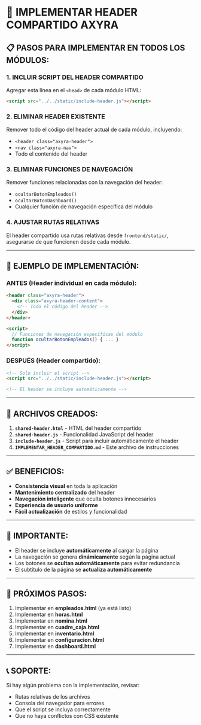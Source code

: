 # 🚀 IMPLEMENTAR HEADER COMPARTIDO AXYRA

## 📋 **PASOS PARA IMPLEMENTAR EN TODOS LOS MÓDULOS:**

### **1. INCLUIR SCRIPT DEL HEADER COMPARTIDO**

Agregar esta línea en el `<head>` de cada módulo HTML:

```html
<script src="../../static/include-header.js"></script>
```

### **2. ELIMINAR HEADER EXISTENTE**

Remover todo el código del header actual de cada módulo, incluyendo:
- `<header class="axyra-header">`
- `<nav class="axyra-nav">`
- Todo el contenido del header

### **3. ELIMINAR FUNCIONES DE NAVEGACIÓN**

Remover funciones relacionadas con la navegación del header:
- `ocultarBotonEmpleados()`
- `ocultarBotonDashboard()`
- Cualquier función de navegación específica del módulo

### **4. AJUSTAR RUTAS RELATIVAS**

El header compartido usa rutas relativas desde `frontend/static/`, asegurarse de que funcionen desde cada módulo.

---

## 🔧 **EJEMPLO DE IMPLEMENTACIÓN:**

### **ANTES (Header individual en cada módulo):**
```html
<header class="axyra-header">
  <div class="axyra-header-content">
    <!-- Todo el código del header -->
  </div>
</header>

<script>
  // Funciones de navegación específicas del módulo
  function ocultarBotonEmpleados() { ... }
</script>
```

### **DESPUÉS (Header compartido):**
```html
<!-- Solo incluir el script -->
<script src="../../static/include-header.js"></script>

<!-- El header se incluye automáticamente -->
```

---

## 📁 **ARCHIVOS CREADOS:**

1. **`shared-header.html`** - HTML del header compartido
2. **`shared-header.js`** - Funcionalidad JavaScript del header
3. **`include-header.js`** - Script para incluir automáticamente el header
4. **`IMPLEMENTAR_HEADER_COMPARTIDO.md`** - Este archivo de instrucciones

---

## ✅ **BENEFICIOS:**

- **Consistencia visual** en toda la aplicación
- **Mantenimiento centralizado** del header
- **Navegación inteligente** que oculta botones innecesarios
- **Experiencia de usuario uniforme**
- **Fácil actualización** de estilos y funcionalidad

---

## 🚨 **IMPORTANTE:**

- El header se incluye **automáticamente** al cargar la página
- La navegación se genera **dinámicamente** según la página actual
- Los botones se **ocultan automáticamente** para evitar redundancia
- El subtítulo de la página se **actualiza automáticamente**

---

## 🔄 **PRÓXIMOS PASOS:**

1. Implementar en **empleados.html** (ya está listo)
2. Implementar en **horas.html**
3. Implementar en **nomina.html**
4. Implementar en **cuadre_caja.html**
5. Implementar en **inventario.html**
6. Implementar en **configuracion.html**
7. Implementar en **dashboard.html**

---

## 📞 **SOPORTE:**

Si hay algún problema con la implementación, revisar:
- Rutas relativas de los archivos
- Consola del navegador para errores
- Que el script se incluya correctamente
- Que no haya conflictos con CSS existente
